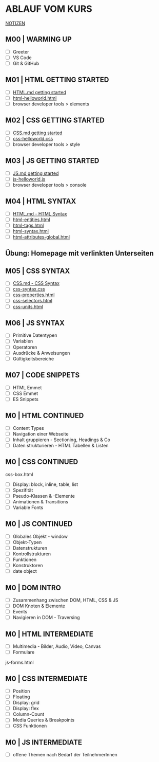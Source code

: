 # ABLAUF VOM KURS

[NOTIZEN](./NOTES.md)

## M00 | WARMING UP

- [ ] Greeter
- [ ] VS Code
- [ ] Git & GitHub

## M01 | HTML GETTING STARTED

- [ ] [HTML.md getting started](./theory-app/slides/HTML.md#html--getting-started)
- [ ] [html-helloworld.html](./theory-app/html-helloworld.html) <!-- Beim ersten Mal klick einfach auf den Link, um die Datei anzulegen -->
- [ ] browser developer tools > elements

## M02 | CSS GETTING STARTED

- [ ] [CSS.md getting started](./theory-app/slides/CSS.md#css--getting-started)
- [ ] [css-helloworld.css](./theory-app/css-helloworld.css) <!-- Beim ersten Mal klick einfach auf den Link, um die Datei anzulegen -->
- [ ] browser developer tools > style

## M03 | JS GETTING STARTED

- [ ] [JS.md getting started](./theory-app/slides/JS.md#js--getting-started)
- [ ] [js-helloworld.js](./theory-app/js-helloworld.js) <!-- Beim ersten Mal klick einfach auf den Link, um die Datei anzulegen -->
- [ ] browser developer tools > console

## M04 | HTML SYNTAX

- [ ] [HTML.md - HTML Syntax](./theory-app/slides/HTML.md#html--syntax)
- [ ] [html-entities.html](./theory-app/html-entities.html)
- [ ] [html-tags.html](./theory-app/html-tags.html)
- [ ] [html-syntax.html](./theory-app/html-syntax.html)
- [ ] [html-attributes-global.html](./theory-app/html-attributes-global.html)

## Übung: Homepage mit verlinkten Unterseiten

## M05 | CSS SYNTAX

- [ ] [CSS.md - CSS Syntax](./theory-app/slides/CSS.md#css--syntax)
- [ ] [css-syntax.css](./theory-app/css-syntax.css)
- [ ] [css-properties.html](./theory-app/css-properties.html)
- [ ] [css-selectors.html](./theory-app/css-selectors.html)
- [ ] [css-units.html](./theory-app/css-units.html)

## M06 | JS SYNTAX

- [ ] Primitive Datentypen
- [ ] Variablen
- [ ] Operatoren
- [ ] Ausdrücke & Anweisungen
- [ ] Gültigkeitsbereiche

## M07 | CODE SNIPPETS

- [ ] HTML Emmet
- [ ] CSS Emmet
- [ ] ES Snippets

## M0 | HTML CONTINUED

- [ ] Content Types
- [ ] Navigation einer Webseite
- [ ] Inhalt gruppieren - Sectioning, Headings & Co
- [ ] Daten strukturieren - HTML Tabellen & Listen

## M0 | CSS CONTINUED

css-box.html

- [ ] Display: block, inline, table, list
- [ ] Spezifität
- [ ] Pseudo-Klassen & -Elemente
- [ ] Animationen & Transitions
- [ ] Variable Fonts

## M0 | JS CONTINUED

- [ ] Globales Objekt - window
- [ ] Objekt-Typen
- [ ] Datenstrukturen
- [ ] Kontrollstrukturen
- [ ] Funktionen
- [ ] Konstruktoren
- [ ] date object

## M0 | DOM INTRO

- [ ] Zusammenhang zwischen DOM, HTML, CSS & JS
- [ ] DOM Knoten & Elemente
- [ ] Events
- [ ] Navigieren in DOM - Traversing

## M0 | HTML INTERMEDIATE

- [ ] Multimedia - Bilder, Audio, Video, Canvas
- [ ] Formulare

js-forms.html

## M0 | CSS INTERMEDIATE

- [ ] Position
- [ ] Floating
- [ ] Display: grid
- [ ] Display: flex
- [ ] Column-Count
- [ ] Media Queries & Breakpoints
- [ ] CSS Funktionen

## M0 | JS INTERMEDIATE

- [ ] offene Themen nach Bedarf der TeilnehmerInnen
